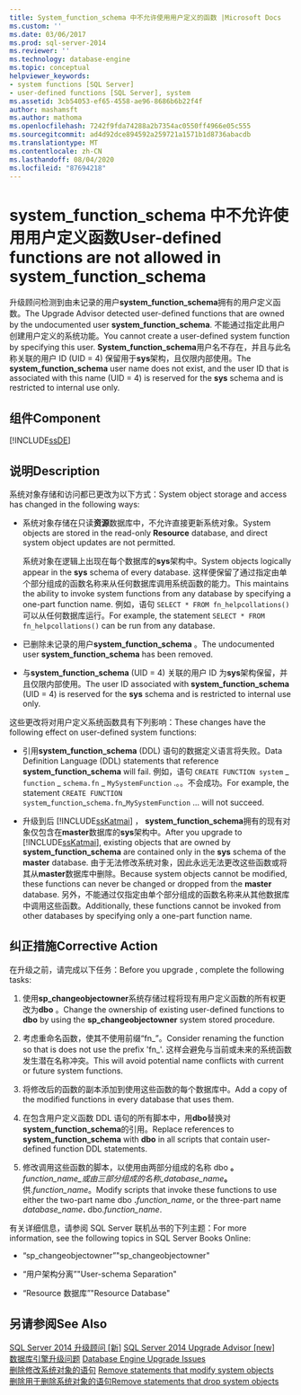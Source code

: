 ```yaml
---
title: System_function_schema 中不允许使用用户定义的函数 |Microsoft Docs
ms.custom: ''
ms.date: 03/06/2017
ms.prod: sql-server-2014
ms.reviewer: ''
ms.technology: database-engine
ms.topic: conceptual
helpviewer_keywords:
- system functions [SQL Server]
- user-defined functions [SQL Server], system
ms.assetid: 3cb54053-ef65-4558-ae96-8686b6b22f4f
author: mashamsft
ms.author: mathoma
ms.openlocfilehash: 7242f9fda74288a2b7354ac0550ff4966e05c555
ms.sourcegitcommit: ad4d92dce894592a259721a1571b1d8736abacdb
ms.translationtype: MT
ms.contentlocale: zh-CN
ms.lasthandoff: 08/04/2020
ms.locfileid: "87694218"
---
```

# <a name="user-defined-functions-are-not-allowed-in-system_function_schema"></a><span data-ttu-id="c7b90-102">system_function_schema 中不允许使用用户定义函数</span><span class="sxs-lookup"><span data-stu-id="c7b90-102">User-defined functions are not allowed in system_function_schema</span></span>
  <span data-ttu-id="c7b90-103">升级顾问检测到由未记录的用户**system_function_schema**拥有的用户定义函数。</span><span class="sxs-lookup"><span data-stu-id="c7b90-103">The Upgrade Advisor detected user-defined functions that are owned by the undocumented user **system_function_schema**.</span></span> <span data-ttu-id="c7b90-104">不能通过指定此用户创建用户定义的系统功能。</span><span class="sxs-lookup"><span data-stu-id="c7b90-104">You cannot create a user-defined system function by specifying this user.</span></span> <span data-ttu-id="c7b90-105">**System_function_schema**用户名不存在，并且与此名称关联的用户 ID (UID = 4) 保留用于**sys**架构，且仅限内部使用。</span><span class="sxs-lookup"><span data-stu-id="c7b90-105">The **system_function_schema** user name does not exist, and the user ID that is associated with this name (UID = 4) is reserved for the **sys** schema and is restricted to internal use only.</span></span>  
  
## <a name="component"></a><span data-ttu-id="c7b90-106">组件</span><span class="sxs-lookup"><span data-stu-id="c7b90-106">Component</span></span>  
 [!INCLUDE[ssDE](../../includes/ssde-md.md)]  
  
## <a name="description"></a><span data-ttu-id="c7b90-107">说明</span><span class="sxs-lookup"><span data-stu-id="c7b90-107">Description</span></span>  
 <span data-ttu-id="c7b90-108">系统对象存储和访问都已更改为以下方式：</span><span class="sxs-lookup"><span data-stu-id="c7b90-108">System object storage and access has changed in the following ways:</span></span>  
  
-   <span data-ttu-id="c7b90-109">系统对象存储在只读**资源**数据库中，不允许直接更新系统对象。</span><span class="sxs-lookup"><span data-stu-id="c7b90-109">System objects are stored in the read-only **Resource** database, and direct system object updates are not permitted.</span></span>  
  
     <span data-ttu-id="c7b90-110">系统对象在逻辑上出现在每个数据库的**sys**架构中。</span><span class="sxs-lookup"><span data-stu-id="c7b90-110">System objects logically appear in the **sys** schema of every database.</span></span> <span data-ttu-id="c7b90-111">这样便保留了通过指定由单个部分组成的函数名称来从任何数据库调用系统函数的能力。</span><span class="sxs-lookup"><span data-stu-id="c7b90-111">This maintains the ability to invoke system functions from any database by specifying a one-part function name.</span></span> <span data-ttu-id="c7b90-112">例如，语句 `SELECT * FROM fn_helpcollations()` 可以从任何数据库运行。</span><span class="sxs-lookup"><span data-stu-id="c7b90-112">For example, the statement `SELECT * FROM fn_helpcollations()` can be run from any database.</span></span>  
  
-   <span data-ttu-id="c7b90-113">已删除未记录的用户**system_function_schema** 。</span><span class="sxs-lookup"><span data-stu-id="c7b90-113">The undocumented user **system_function_schema** has been removed.</span></span>  
  
-   <span data-ttu-id="c7b90-114">与**system_function_schema** (UID = 4) 关联的用户 ID 为**sys**架构保留，并且仅限内部使用。</span><span class="sxs-lookup"><span data-stu-id="c7b90-114">The user ID associated with **system_function_schema** (UID = 4) is reserved for the **sys** schema and is restricted to internal use only.</span></span>  
  
 <span data-ttu-id="c7b90-115">这些更改将对用户定义系统函数具有下列影响：</span><span class="sxs-lookup"><span data-stu-id="c7b90-115">These changes have the following effect on user-defined system functions:</span></span>  
  
-   <span data-ttu-id="c7b90-116">引用**system_function_schema** (DDL) 语句的数据定义语言将失败。</span><span class="sxs-lookup"><span data-stu-id="c7b90-116">Data Definition Language (DDL) statements that reference **system_function_schema** will fail.</span></span> <span data-ttu-id="c7b90-117">例如，语句 `CREATE FUNCTION system` _ `function` \_ `schema.fn` \_ `MySystemFunction` .。。不会成功。</span><span class="sxs-lookup"><span data-stu-id="c7b90-117">For example, the statement `CREATE FUNCTION system`_`function`\_`schema.fn`\_`MySystemFunction` ... will not succeed.</span></span>  
  
-   <span data-ttu-id="c7b90-118">升级到后 [!INCLUDE[ssKatmai](../../includes/sskatmai-md.md)] ， **system_function_schema**拥有的现有对象仅包含在**master**数据库的**sys**架构中。</span><span class="sxs-lookup"><span data-stu-id="c7b90-118">After you upgrade to [!INCLUDE[ssKatmai](../../includes/sskatmai-md.md)], existing objects that are owned by **system_function_schema** are contained only in the **sys** schema of the **master** database.</span></span> <span data-ttu-id="c7b90-119">由于无法修改系统对象，因此永远无法更改这些函数或将其从**master**数据库中删除。</span><span class="sxs-lookup"><span data-stu-id="c7b90-119">Because system objects cannot be modified, these functions can never be changed or dropped from the **master** database.</span></span> <span data-ttu-id="c7b90-120">另外，不能通过仅指定由单个部分组成的函数名称来从其他数据库中调用这些函数。</span><span class="sxs-lookup"><span data-stu-id="c7b90-120">Additionally, these functions cannot be invoked from other databases by specifying only a one-part function name.</span></span>  
  
## <a name="corrective-action"></a><span data-ttu-id="c7b90-121">纠正措施</span><span class="sxs-lookup"><span data-stu-id="c7b90-121">Corrective Action</span></span>  
 <span data-ttu-id="c7b90-122">在升级之前，请完成以下任务：</span><span class="sxs-lookup"><span data-stu-id="c7b90-122">Before you upgrade , complete the following tasks:</span></span>  
  
1.  <span data-ttu-id="c7b90-123">使用**sp_changeobjectowner**系统存储过程将现有用户定义函数的所有权更改为**dbo** 。</span><span class="sxs-lookup"><span data-stu-id="c7b90-123">Change the ownership of existing user-defined functions to **dbo** by using the **sp_changeobjectowner** system stored procedure.</span></span>  
  
2.  <span data-ttu-id="c7b90-124">考虑重命名函数，使其不使用前缀“fn_”。</span><span class="sxs-lookup"><span data-stu-id="c7b90-124">Consider renaming the function so that is does not use the prefix 'fn_'.</span></span> <span data-ttu-id="c7b90-125">这样会避免与当前或未来的系统函数发生潜在名称冲突。</span><span class="sxs-lookup"><span data-stu-id="c7b90-125">This will avoid potential name conflicts with current or future system functions.</span></span>  
  
3.  <span data-ttu-id="c7b90-126">将修改后的函数的副本添加到使用这些函数的每个数据库中。</span><span class="sxs-lookup"><span data-stu-id="c7b90-126">Add a copy of the modified functions in every database that uses them.</span></span>  
  
4.  <span data-ttu-id="c7b90-127">在包含用户定义函数 DDL 语句的所有脚本中，用**dbo**替换对**system_function_schema**的引用。</span><span class="sxs-lookup"><span data-stu-id="c7b90-127">Replace references to **system_function_schema** with **dbo** in all scripts that contain user-defined function DDL statements.</span></span>  
  
5.  <span data-ttu-id="c7b90-128">修改调用这些函数的脚本，以使用由两部分组成的名称 dbo **。**_function_name_或由三部分组成的名称_database_name_**。** 供.*function_name*。</span><span class="sxs-lookup"><span data-stu-id="c7b90-128">Modify scripts that invoke these functions to use either the two-part name dbo **.**_function_name_, or the three-part name _database_name_**.** dbo.*function_name*.</span></span>  
  
 <span data-ttu-id="c7b90-129">有关详细信息，请参阅 SQL Server 联机丛书的下列主题：</span><span class="sxs-lookup"><span data-stu-id="c7b90-129">For more information, see the following topics in SQL Server Books Online:</span></span>  
  
-   <span data-ttu-id="c7b90-130">“sp_changeobjectowner”</span><span class="sxs-lookup"><span data-stu-id="c7b90-130">"sp_changeobjectowner"</span></span>  
  
-   <span data-ttu-id="c7b90-131">“用户架构分离”</span><span class="sxs-lookup"><span data-stu-id="c7b90-131">"User-schema Separation"</span></span>  
  
-   <span data-ttu-id="c7b90-132">“Resource 数据库”</span><span class="sxs-lookup"><span data-stu-id="c7b90-132">"Resource Database"</span></span>  
  
## <a name="see-also"></a><span data-ttu-id="c7b90-133">另请参阅</span><span class="sxs-lookup"><span data-stu-id="c7b90-133">See Also</span></span>  
 <span data-ttu-id="c7b90-134">[SQL Server 2014 升级顾问 &#91;新&#93;](sql-server-2014-upgrade-advisor.md) </span><span class="sxs-lookup"><span data-stu-id="c7b90-134">[SQL Server 2014 Upgrade Advisor &#91;new&#93;](sql-server-2014-upgrade-advisor.md) </span></span>  
 <span data-ttu-id="c7b90-135">[数据库引擎升级问题](../../../2014/sql-server/install/database-engine-upgrade-issues.md) </span><span class="sxs-lookup"><span data-stu-id="c7b90-135">[Database Engine Upgrade Issues](../../../2014/sql-server/install/database-engine-upgrade-issues.md) </span></span>  
 <span data-ttu-id="c7b90-136">[删除修改系统对象的语句](../../../2014/sql-server/install/remove-statements-that-modify-system-objects.md) </span><span class="sxs-lookup"><span data-stu-id="c7b90-136">[Remove statements that modify system objects](../../../2014/sql-server/install/remove-statements-that-modify-system-objects.md) </span></span>  
 [<span data-ttu-id="c7b90-137">删除用于删除系统对象的语句</span><span class="sxs-lookup"><span data-stu-id="c7b90-137">Remove statements that drop system objects</span></span>](../../../2014/sql-server/install/remove-statements-that-drop-system-objects.md)  
  
  
